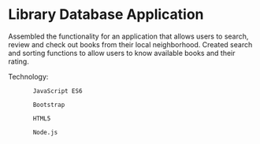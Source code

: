 # Library Database Application

Assembled the functionality for an application that allows users to search, review and check out books from their local neighborhood.
Created search and sorting functions to allow users to know available books and their rating.

Technology:

           JavaScript ES6
           
           Bootstrap
           
           HTML5
           
           Node.js
